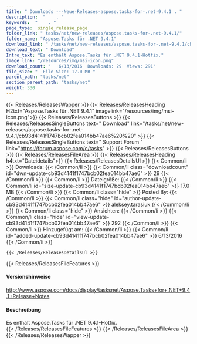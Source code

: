 ```yaml
---
title: " Downloads ---Neue-Releases-aspose.tasks-for-.net-9.4.1 . "
description:  "    . " 
keywords:  "    . " 
page_type:  single_release_page
folder_link: " tasks/net/new-releases/aspose.tasks-for-.net-9.4.1/"
folder_name: "Aspose.Tasks für .NET 9.4.1"
download_link: " /tasks/net/new-releases/aspose.tasks-for-.net-9.4.1/cb93d4141f1747bcb02fea014bb47ae6"
download_text: " Download"
Intro_text: "Es enthält Aspose.Tasks für .NET 9.4.1-Hotfix."
image_link: "/resources/img/msi-icon.png"
download_count: "   6/13/2016  Downloads: 29  Views: 291"
file_size: "  File Size: 17.0 MB "
parent_path: "tasks/net"
section_parent_path: "tasks/net"
weight: 330
---
```


{{< Releases/ReleasesWapper >}}
  {{< Releases/ReleasesHeading H2txt="Aspose.Tasks für .NET 9.4.1" imagelink="/resources/img/msi-icon.png">}}
  {{< Releases/ReleasesButtons >}}
    {{< Releases/ReleasesSingleButtons text=" Download" link="/tasks/net/new-releases/aspose.tasks-for-.net-9.4.1/cb93d4141f1747bcb02fea014bb47ae6%20%20" >}}
    {{< Releases/ReleasesSingleButtons text=" Support Forum " link="https://forum.aspose.com/c/tasks" >}}
  {{< Releases/ReleasesButtons >}}
  {{< Releases/ReleasesFileArea >}}
    {{< Releases/ReleasesHeading h4txt="Dateidetails">}}
    {{< Releases/ReleasesDetailsUl >}}
            {{< Common/li >}} Downloads: {{< /Common/li >}}
      {{< Common/li class="downloadcount" id="dwn-update-cb93d4141f1747bcb02fea014bb47ae6" >}} 29 {{< /Common/li >}}
      {{< Common/li >}} Dateigröße: {{< /Common/li >}}
      {{< Common/li id="size-update-cb93d4141f1747bcb02fea014bb47ae6" >}} 17.0 MB {{< /Common/li >}} 
      {{< Common/li  class="hide" >}} Posted By: {{< /Common/li >}} 
      {{< Common/li class="hide" id="author-update-cb93d4141f1747bcb02fea014bb47ae6" >}} aleksey.tarasiuk {{< /Common/li >}}
      {{< Common/li class="hide" >}} Ansichten: {{< /Common/li >}}
      {{< Common/li class="hide" id="view-update-cb93d4141f1747bcb02fea014bb47ae6" >}} 292 {{< /Common/li >}}
      {{< Common/li >}} Hinzugefügt am: {{< /Common/li >}}
      {{< Common/li id="added-update-cb93d4141f1747bcb02fea014bb47ae6" >}} 6/13/2016 {{< /Common/li >}} 

    {{< /Releases/ReleasesDetailsUl >}}

  {{< Releases/ReleasesFileFeatures >}}
      <h4>Versionshinweise</h4><div> <a href="http://www.aspose.com/docs/display/tasksnet/Aspose.Tasks+for+.NET+9.4.1+Release+Notes">http://www.aspose.com/docs/display/tasksnet/Aspose.Tasks+for+.NET+9.4.1+Release+Notes</a></div><h4> Beschreibung</h4><div class="HTMLDescription"> Es enthält Aspose.Tasks für .NET 9.4.1-Hotfix.</div>
  {{< /Releases/ReleasesFileFeatures >}}
 {{< /Releases/ReleasesFileArea >}}
{{< /Releases/ReleasesWapper >}}



